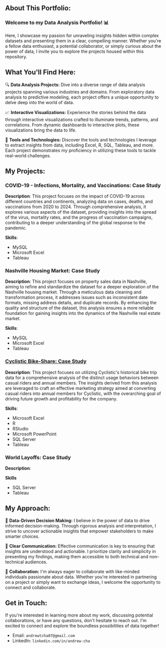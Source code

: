 ## About This Portfolio:

### **Welcome to my Data Analysis Portfolio!** 📊 

Here, I showcase my passion for unraveling insights hidden within complex datasets and presenting them in a clear, compelling manner. Whether you're a fellow data enthusiast, a potential collaborator, or simply curious about the power of data, I invite you to explore the projects housed within this repository.

## What You'll Find Here:

🔍 **Data Analysis Projects:** Dive into a diverse range of data analysis projects spanning various industries and domains. From exploratory data analysis to predictive modeling, each project offers a unique opportunity to delve deep into the world of data.

📈 **Interactive Visualizations:** Experience the stories behind the data through interactive visualizations crafted to illuminate trends, patterns, and correlations. From dynamic dashboards to interactive plots, these visualizations bring the data to life.

🔧 **Tools and Technologies:** Discover the tools and technologies I leverage to extract insights from data, including Excel, R, SQL, Tableau, and more. Each project demonstrates my proficiency in utilizing these tools to tackle real-world challenges.

## My Projects:

### COVID-19 - Infections, Mortality, and Vaccinations: Case Study

**Description**: This project focuses on the impact of COVID-19 across different countries and continents, analyzing data on cases, deaths, and vaccinations from 2020 to 2024. Through comprehensive analysis, it explores various aspects of the dataset, providing insights into the spread of the virus, mortality rates, and the progress of vaccination campaigns, contributing to a deeper understanding of the global response to the pandemic.

**Skills**:
  - MySQL
  - Microsoft Excel
  - Tableau

### Nashville Housing Market: Case Study

**Description**: This project focuses on property sales data in Nashville, aiming to refine and standardize the dataset for a deeper exploration of the Nashville housing market. Through a meticulous data cleaning and transformation process, it addresses issues such as inconsistent date formats, missing address details, and duplicate records. By enhancing the quality and structure of the dataset, this analysis ensures a more reliable foundation for gaining insights into the dynamics of the Nashville real estate market.

**Skills**:
  - MySQL
  - Microsoft Excel
  - Tableau

### [Cyclistic Bike-Share: Case Study](https://github.com/chaanalyst/Portfolio-Projects/tree/c5fa4c6ee71f6decc381f4fe39deda27cc896e8e/Cyclistic%20Bike-Share%3A%20Case%20Study)

**Description**: This project focuses on utilizing Cyclistic's historical bike trip data for a comprehensive analysis of the distinct usage behaviors between casual riders and annual members. The insights derived from this analysis are leveraged to craft an effective marketing strategy aimed at converting casual riders into annual members for Cyclistic, with the overarching goal of driving future growth and profitability for the company.

**Skills**:
  - Microsoft Excel
  - R
  - RStudio
  - Microsoft PowerPoint
  - SQL Server
  - Tableau

### World Layoffs: Case Study

**Description**:

**Skills**
  - SQL Server
  - Tableau

## My Approach:

🧠 **Data-Driven Decision Making:** I believe in the power of data to drive informed decision-making. Through rigorous analysis and interpretation, I strive to uncover actionable insights that empower stakeholders to make smarter choices.

📣 **Clear Communication:** Effective communication is key to ensuring that insights are understood and actionable. I prioritize clarity and simplicity in presenting my findings, making them accessible to both technical and non-technical audiences.

🤝 **Collaboration:** I'm always eager to collaborate with like-minded individuals passionate about data. Whether you're interested in partnering on a project or simply want to exchange ideas, I welcome the opportunity to connect and collaborate.

## Get in Touch:

If you're interested in learning more about my work, discussing potential collaborations, or have any questions, don't hesitate to reach out. I'm excited to connect and explore the boundless possibilities of data together!

+ Email: `andrewtcha07@gmail.com`
+ LinkedIn: `linkedin.com/in/andrew-cha`
